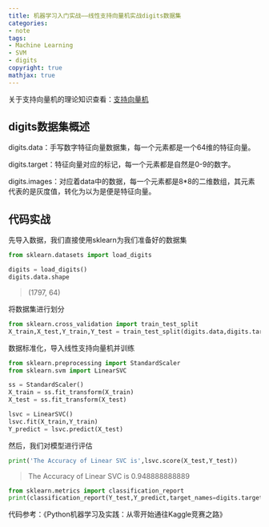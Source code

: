 ```yaml
---
title: 机器学习入门实战——线性支持向量机实战digits数据集
categories: 
- note
tags: 
- Machine Learning
- SVM
- digits
copyright: true
mathjax: true
---
```




关于支持向量机的理论知识查看：[支持向量机]()

## digits数据集概述

digits.data：手写数字特征向量数据集，每一个元素都是一个64维的特征向量。

digits.target：特征向量对应的标记，每一个元素都是自然是0-9的数字。

digits.images：对应着data中的数据，每一个元素都是8*8的二维数组，其元素代表的是灰度值，转化为以为是便是特征向量。

## 代码实战

先导入数据，我们直接使用sklearn为我们准备好的数据集

```python
from sklearn.datasets import load_digits

digits = load_digits()
digits.data.shape
```

> (1797, 64)

将数据集进行划分

```python
from sklearn.cross_validation import train_test_split
X_train,X_test,Y_train,Y_test = train_test_split(digits.data,digits.target,test_size=0.25,random_state=33)
```

数据标准化，导入线性支持向量机并训练

```python
from sklearn.preprocessing import StandardScaler
from sklearn.svm import LinearSVC

ss = StandardScaler()
X_train = ss.fit_transform(X_train)
X_test = ss.fit_transform(X_test)

lsvc = LinearSVC()
lsvc.fit(X_train,Y_train)
Y_predict = lsvc.predict(X_test)
```

然后，我们对模型进行评估

```python
print('The Accuracy of Linear SVC is',lsvc.score(X_test,Y_test))
```



> The Accuracy of Linear SVC is 0.948888888889



```python
from sklearn.metrics import classification_report
print(classification_report(Y_test,Y_predict,target_names=digits.target_names.astype(str)))
```

代码参考：《Python机器学习及实践：从零开始通往Kaggle竞赛之路》 























